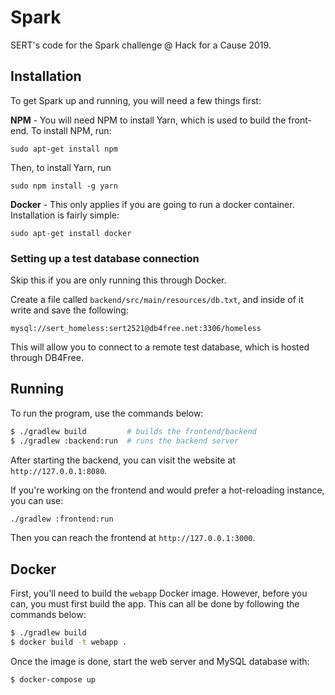 # Spark

SERT's code for the Spark challenge @ Hack for a Cause 2019.

## Installation

To get Spark up and running, you will need a few things first:

**NPM** - You will need NPM to install Yarn, which is used to build the front-end.
To install NPM, run:

`sudo apt-get install npm`

Then, to install Yarn, run

`sudo npm install -g yarn`

**Docker** - This only applies if you are going to run a docker container.
Installation is fairly simple:

`sudo apt-get install docker`

### Setting up a test database connection

Skip this if you are only running this through Docker.

Create a file called `backend/src/main/resources/db.txt`, and inside of it
write and save the following:

```
mysql://sert_homeless:sert2521@db4free.net:3306/homeless
```

This will allow you to connect to a remote test database, 
which is hosted through DB4Free.

## Running

To run the program, use the commands below:

```bash
$ ./gradlew build         # builds the frontend/backend
$ ./gradlew :backend:run  # runs the backend server
```

After starting the backend, you can visit the website at `http://127.0.0.1:8080`.

If you're working on the frontend and would prefer a hot-reloading instance, you can use:

```bash
./gradlew :frontend:run
```

Then you can reach the frontend at `http://127.0.0.1:3000`.

## Docker

First, you'll need to build the `webapp` Docker image. However, before you can, you must first build the app. This can
all be done by following the commands below:

```bash
$ ./gradlew build
$ docker build -t webapp .
```

Once the image is done, start the web server and MySQL database with:

```bash
$ docker-compose up
```
